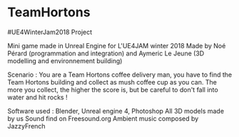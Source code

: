 # TeamHortons
#UE4WinterJam2018 Project


Mini game made in Unreal Engine for L'UE4JAM winter 2018
Made by Noé Pérard (programmation and integration) and Aymeric Le Jeune (3D modelling and environnement building)

Scenario : You are a Team Hortons coffee delivery man, you have to find the Team Hortons building and collect as mush coffee cup as you can.
The more you collect, the higher the score is, but be careful to don't fall into water and hit rocks !

Software used : Blender, Unreal engine 4, Photoshop
All 3D models made by us
Sound find on Freesound.org
Ambient music composed by JazzyFrench
